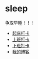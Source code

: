 # sleep

争取早睡！！！

- [起床打卡](https://github.com/noteMay/getup)
- [上班打卡](https://github.com/noteMay/clockin)
- [下班打卡](https://github.com/noteMay/Clockout)
- [我的博客](https://noteMay.github.io)
